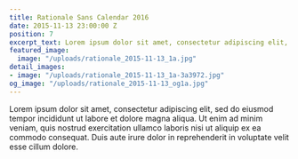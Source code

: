 ```yaml
---
title: Rationale Sans Calendar 2016
date: 2015-11-13 23:00:00 Z
position: 7
excerpt_text: Lorem ipsum dolor sit amet, consectetur adipiscing elit, sed do eiusmod.
featured_image:
  image: "/uploads/rationale_2015-11-13_1a.jpg"
detail_images:
- image: "/uploads/rationale_2015-11-13_1a-3a3972.jpg"
og_image: "/uploads/rationale_2015-11-13_og1a.jpg"
---
```


Lorem ipsum dolor sit amet, consectetur adipiscing elit, sed do eiusmod tempor incididunt ut labore et dolore magna aliqua. Ut enim ad minim veniam, quis nostrud exercitation ullamco laboris nisi ut aliquip ex ea commodo consequat. Duis aute irure dolor in reprehenderit in voluptate velit esse cillum dolore.